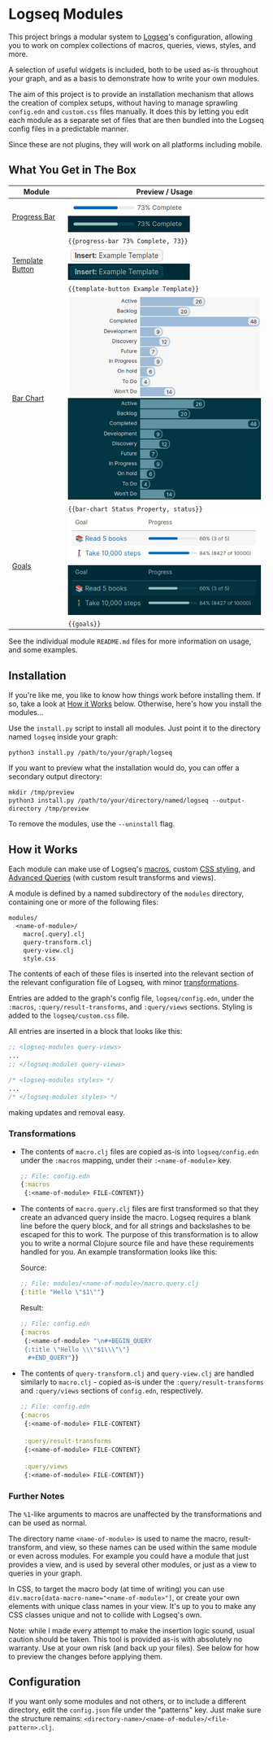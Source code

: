 # Logseq Modules

This project brings a modular system to [Logseq](https://logseq.com)'s configuration, allowing you to work on complex collections of macros, queries, views, styles, and more.

A selection of useful widgets is included, both to be used as-is throughout your graph, and as a basis to demonstrate how to write your own modules.

The aim of this project is to provide an installation mechanism that allows the creation of complex setups, without having to manage sprawling `config.edn` and `custom.css` files manually. It does this by letting you edit each module as a separate set of files that are then bundled into the Logseq config files in a predictable manner.

Since these are not plugins, they will work on all platforms including mobile.

## What You Get in The Box

| Module | Preview / Usage |
|--------|-----------------|
| [Progress Bar](./modules/progress-bar) | ![](./modules/progress-bar/preview.png) |
| | `{{progress-bar 73% Complete, 73}}` |
| [Template Button](./modules/template-button) | ![](./modules/template-button/preview.png) |
| | `{{template-button Example Template}}` |
| [Bar Chart](./modules/bar-chart) | ![](./modules/bar-chart/preview.png) |
| | `{{bar-chart Status Property, status}}`
| [Goals](./modules/goals) | ![](./modules/goals/preview.png) |
| | `{{goals}}`

See the individual module `README.md` files for more information on usage, and some examples.

## Installation

If you're like me, you like to know how things work before installing them. If so, take a look at [How it Works](#how-it-works) below. Otherwise, here's how you install the modules...

Use the `install.py` script to install all modules. Just point it to the directory named `logseq` inside your graph:
```
python3 install.py /path/to/your/graph/logseq
```
If you want to preview what the installation would do, you can offer a secondary output directory:
```
mkdir /tmp/preview
python3 install.py /path/to/your/directory/named/logseq --output-directory /tmp/preview
```
To remove the modules, use the `--uninstall` flag.

## How it Works

Each module can make use of Logseq's [macros](https://docs.logseq.com/#/page/macros), custom [CSS styling](https://docs.logseq.com/#/page/custom.css), and [Advanced Queries](https://docs.logseq.com/#/page/advanced%20queries) (with custom result transforms and views).

A module is defined by a named subdirectory of the `modules` directory, containing one or more of the following files:
```
modules/
  <name-of-module>/
    macro[.query].clj
    query-transform.clj
    query-view.clj
    style.css
```

The contents of each of these files is inserted into the relevant section of the relevant configuration file of Logseq, with minor [transformations](#transformations).

Entries are added to the graph's config file, `logseq/config.edn`, under the `:macros`, `:query/result-transforms`, and `:query/views` sections. Styling is added to the `logseq/custom.css` file.

All entries are inserted in a block that looks like this:
```clojure
;; <logseq-modules query-views>
...
;; </logseq-modules query-views>
```
```css
/* <logseq-modules styles> */
...
/* </logseq-modules styles> */
```

making updates and removal easy.

### Transformations

- The contents of `macro.clj` files are copied as-is into `logseq/config.edn` under the `:macros` mapping, under their `:<name-of-module>` key.
  ```clojure
  ;; File: config.edn
  {:macros
   {:<name-of-module> FILE-CONTENT}}
  ```

- The contents of `macro.query.clj` files are first transformed so that they create an advanced query inside the macro. Logseq requires a blank line before the query block, and for all strings and backslashes to be escaped for this to work. The purpose of this transformation is to allow you to write a normal Clojure source file and have these requirements handled for you. An example transformation looks like this:
  
  Source:
  ```clojure
  ;; File: modules/<name-of-module>/macro.query.clj
  {:title "Hello \"$1\""}
  ```

  Result:
  ```clojure
  ;; File: config.edn
  {:macros
   {:<name-of-module> "\n#+BEGIN_QUERY
   {:title \"Hello \\\"$1\\\"\"}
    #+END_QUERY"}}
  ```

- The contents of `query-transform.clj` and `query-view.clj` are handled similarly to `macro.clj` - copied as-is under the `:query/result-transforms` and `:query/views` sections of `config.edn`, respectively.
  
  ```clojure
  ;; File: config.edn
  {:macros
   {:<name-of-module> FILE-CONTENT}

   :query/result-transforms
   {:<name-of-module> FILE-CONTENT}
   
   :query/views
   {:<name-of-module> FILE-CONTENT}}
  ```

### Further Notes

The `%1`-like arguments to macros are unaffected by the transformations and can be used as normal.

The directory name `<name-of-module>` is used to name the macro,
result-transform, and view, so these names can be used within the same module or even across modules. For example you could have a module that just provides a view, and is used by several other modules, or just as a view to queries in your graph.

In CSS, to target the macro body (at time of writing) you can use `div.macro[data-macro-name="<name-of-module>"]`, or create your own elements with unique class names in your view. It's up to you to make any CSS classes unique and not to collide with Logseq's own.

Note: while I made every attempt to make the insertion logic sound, usual caution should be taken. This tool is provided as-is with absolutely no warranty. Use at your own risk (and back up your files). See below for how to preview the changes before applying them.

## Configuration

If you want only some modules and not others, or to include a different directory, edit the `config.json` file under the "patterns" key. Just make sure the structure remains: `<directory-name>/<name-of-module>/<file-pattern>.clj`.
